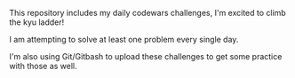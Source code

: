 This repository includes my daily codewars challenges, I'm excited to climb the kyu ladder!

I am attempting to solve at least one problem every single day.

I'm also using Git/Gitbash to upload these challenges to get some practice with those as well.